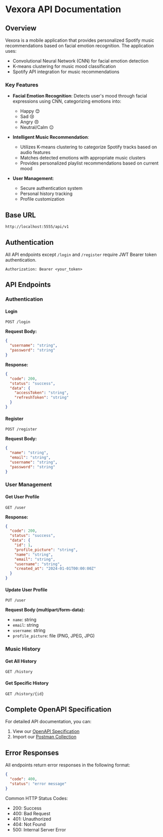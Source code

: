 # Vexora API Documentation

## Overview

Vexora is a mobile application that provides personalized Spotify music recommendations based on facial emotion
recognition. The application uses:

- Convolutional Neural Network (CNN) for facial emotion detection
- K-means clustering for music mood classification
- Spotify API integration for music recommendations

### Key Features

- **Facial Emotion Recognition**: Detects user's mood through facial expressions using CNN, categorizing emotions into:
    - Happy 😊
    - Sad 😢
    - Angry 😠
    - Neutral/Calm 😐

- **Intelligent Music Recommendation**:
    - Utilizes K-means clustering to categorize Spotify tracks based on audio features
    - Matches detected emotions with appropriate music clusters
    - Provides personalized playlist recommendations based on current mood

- **User Management**:
    - Secure authentication system
    - Personal history tracking
    - Profile customization

## Base URL

```
http://localhost:5555/api/v1
```

## Authentication

All API endpoints except `/login` and `/register` require JWT Bearer token authentication.

```http
Authorization: Bearer <your_token>
```

## API Endpoints

### Authentication

#### Login

```http
POST /login
```

**Request Body:**

```json
{
  "username": "string",
  "password": "string"
}
```

**Response:**

```json
{
  "code": 200,
  "status": "success",
  "data": {
    "accessToken": "string",
    "refreshToken": "string"
  }
}
```

#### Register

```http
POST /register
```

**Request Body:**

```json
{
  "name": "string",
  "email": "string",
  "username": "string",
  "password": "string"
}
```

### User Management

#### Get User Profile

```http
GET /user
```

**Response:**

```json
{
  "code": 200,
  "status": "success",
  "data": {
    "id": 1,
    "profile_picture": "string",
    "name": "string",
    "email": "string",
    "username": "string",
    "created_at": "2024-01-01T00:00:00Z"
  }
}
```

#### Update User Profile

```http
PUT /user
```

**Request Body (multipart/form-data):**

- `name`: string
- `email`: string
- `username`: string
- `profile_picture`: file (PNG, JPEG, JPG)

### Music History

#### Get All History

```http
GET /history
```

#### Get Specific History

```http
GET /history/{id}
```

## Complete OpenAPI Specification

For detailed API documentation, you can:

1. View our [OpenAPI Specification](./api-spec.yaml)
2. Import our [Postman Collection](./postman-collection.json)

## Error Responses

All endpoints return error responses in the following format:

```json
{
  "code": 400,
  "status": "error message"
}
```

Common HTTP Status Codes:

- 200: Success
- 400: Bad Request
- 401: Unauthorized
- 404: Not Found
- 500: Internal Server Error